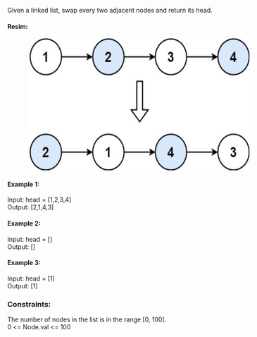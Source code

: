 Given a linked list, swap every two adjacent nodes and return its head. 

#### Resim:
<img src="https://github.com/ErdalNayir/algorithms-with-leetcode/blob/main/024%20Swap%20Nodes%20in%20Pairs/swap_ex1.jpg" alt="exampleImg" width="500" height="300" hspace="50">

 

#### Example 1:

Input: head = [1,2,3,4] <br>
Output: [2,1,4,3]<br>

#### Example 2:

Input: head = []<br>
Output: []<br>

#### Example  3:

Input: head = [1]<br>
Output: [1]<br>
 

### Constraints:

The number of nodes in the list is in the range [0, 100].<br>
0 <= Node.val <= 100<br>
